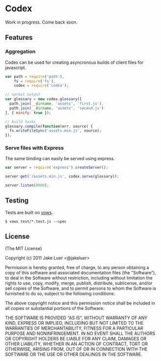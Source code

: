 # Codex

Work in progress. Come back soon.

## Features

### Aggregation

Codex can be used for creating asyncronous builds of client files for javascript.

```js
var path = require('path'),
    fs = require('fs'),
    codex = require('codex');

// normal output
var glossary = new codex.glossary([
  path.join(__dirname, 'assets', 'first.js'),
  path.join(__dirname, 'assets', 'second.js')
], { minify: true });

// build tasks
glossary.compile(function(err, source) {
  fs.writeFileSync('assets.min.js', source);
});
```

### Serve files with Express

The same binding can easily be served using express.

```js
var server = require('express').createServer();

server.get('/assets.min.js', codex.serve(glossary));

server.listen(8000);
```

## Testing

Tests are built on [vows](http://vowsjs.org).

`$ vows test/*.test.js --spec`

## License

(The MIT License)

Copyright (c) 2011 Jake Luer <@jakeluer>

Permission is hereby granted, free of charge, to any person obtaining a copy
of this software and associated documentation files (the "Software"), to deal
in the Software without restriction, including without limitation the rights
to use, copy, modify, merge, publish, distribute, sublicense, and/or sell
copies of the Software, and to permit persons to whom the Software is
furnished to do so, subject to the following conditions:

The above copyright notice and this permission notice shall be included in
all copies or substantial portions of the Software.

THE SOFTWARE IS PROVIDED "AS IS", WITHOUT WARRANTY OF ANY KIND, EXPRESS OR
IMPLIED, INCLUDING BUT NOT LIMITED TO THE WARRANTIES OF MERCHANTABILITY,
FITNESS FOR A PARTICULAR PURPOSE AND NONINFRINGEMENT. IN NO EVENT SHALL THE
AUTHORS OR COPYRIGHT HOLDERS BE LIABLE FOR ANY CLAIM, DAMAGES OR OTHER
LIABILITY, WHETHER IN AN ACTION OF CONTRACT, TORT OR OTHERWISE, ARISING FROM,
OUT OF OR IN CONNECTION WITH THE SOFTWARE OR THE USE OR OTHER DEALINGS IN
THE SOFTWARE.